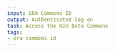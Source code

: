 ```yaml
---
input: ERA Commons ID
output: Authenticated log on
task: Access the NIH Data Commons
tags:
- era commons id
---
```

